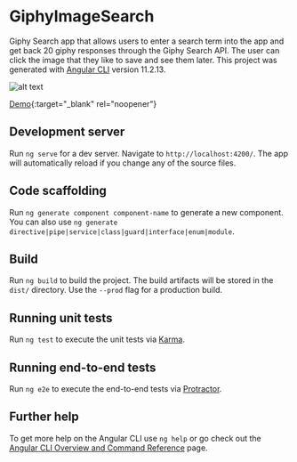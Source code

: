 # GiphyImageSearch
Giphy Search app that allows users to enter a search term into the app and get back 20 giphy responses through the Giphy Search API. The user can click the image that they like to save and see them later. This project was generated with [Angular CLI](https://github.com/angular/angular-cli) version 11.2.13.

![alt text](https://github.com/nduytu87/giphy-search/blob/main/src/assets/img/giphy-image-search.gif "Giphy Image Search")

[Demo](https://giphy-image-search.netlify.app/search){:target="_blank" rel="noopener"} 

## Development server

Run `ng serve` for a dev server. Navigate to `http://localhost:4200/`. The app will automatically reload if you change any of the source files.

## Code scaffolding

Run `ng generate component component-name` to generate a new component. You can also use `ng generate directive|pipe|service|class|guard|interface|enum|module`.

## Build

Run `ng build` to build the project. The build artifacts will be stored in the `dist/` directory. Use the `--prod` flag for a production build.

## Running unit tests

Run `ng test` to execute the unit tests via [Karma](https://karma-runner.github.io).

## Running end-to-end tests

Run `ng e2e` to execute the end-to-end tests via [Protractor](http://www.protractortest.org/).

## Further help

To get more help on the Angular CLI use `ng help` or go check out the [Angular CLI Overview and Command Reference](https://angular.io/cli) page.
